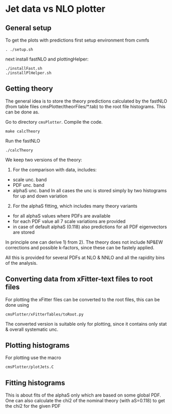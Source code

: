 # Jet data vs NLO plotter

## General setup

To get the plots with predictions first setup environment from cvmfs
```
. ./setup.sh
```
next install fastNLO and plottingHelper:
```
./installFast.sh
./installPlHelper.sh
```

## Getting theory

The general idea is to store the theory predictions calculated by the fastNLO (from table files cmsPlotter/theorFiles/\*.tab) to the root file histograms.
This can be done as.

Go to directory `cmsPlotter`.
Compile the code.
```
make calcTheory
```
Run the fastNLO
```
./calcTheory
```

We keep two versions of the theory:
1) For the comparison with data, includes:
- scale unc. band
- PDF unc. band
- alphaS unc. band
In all cases the unc is stored simply by two histograms for up and down variation

2) For the alphaS fitting, which includes many theory variants
- for all alphaS values where PDFs are available
- for each PDF value all 7 scale variations are provided
- in case of default alphaS (0.118) also predictions for all PDF eigenvectors are stored

In principle one can derive 1) from 2).
The theory does not include NP&EW corrections and possible k-factors, since these can be fastely applied.

All this is provided for several PDFs at NLO & NNLO and all the rapidity bins of the analysis.


## Converting data from xFitter-text files to root files
For plotting the xFitter files can be converted to the root files, this can be done using
```
cmsPlotter/xFitterTables/toRoot.py
```
The converted version is suitable only for plotting, since it contains only stat & overall systematic unc.


## Plotting histograms
For plotting use the macro
```
cmsPlotter/plotJets.C
```


## Fitting histograms
This is about fits of the alphaS only which are based on some global PDF.
One can also calculate the chi2 of the nominal theory (with aS=0.118) to get the chi2 for the given PDF
